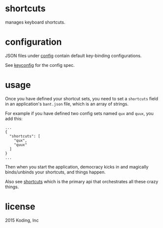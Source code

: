 # shortcuts

manages keyboard shortcuts.

# configuration

JSON files under [config](./config) contain default key-binding configurations.

See [keyconfig](https://github.com/koding/keyconfig) for the config spec.

# usage

Once you have defined your shortcut sets, you need to set a `shortcuts` field in an application's `bant.json` file, which is an array of strings.

For example if you have defined two config sets named `qux` and `quux`, you add this:

```
...
{
  "shortcuts": [
    "qux",
    "quux"
  ] 
}
...
```

Then when you start the application, democracy kicks in and magically binds/unbinds your shortcuts, and things happen.

Also see [shortcuts](https://github.com/koding/shortcuts) which is the primary api that orchestrates all these crazy things.

# license

2015 Koding, Inc